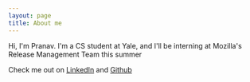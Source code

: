```yaml
---
layout: page
title: About me 
---
```


Hi, I'm Pranav. I'm a CS student at Yale, and I'll be interning at Mozilla's Release Management Team this summer

Check me out on [LinkedIn][] and [Github]

[linkedin]: https://www.linkedin.com/in/pranavmaddi
[github]: http://github.com/pmaddi
